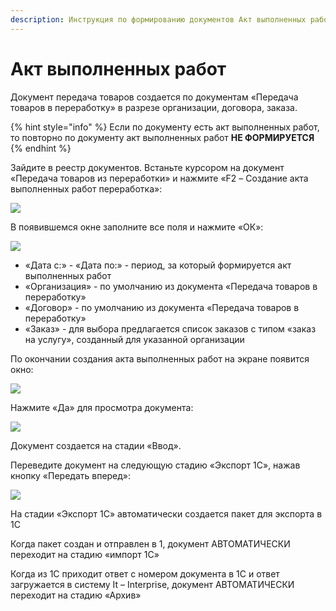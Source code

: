 ```yaml
---
description: Инструкция по формированию документов Акт выполненных работ
---
```


# Акт выполненных работ

Документ передача товаров создается по документам «Передача товаров в переработку» в разрезе организации, договора, заказа.

{% hint style="info" %}
Если по документу есть акт выполненных работ, то повторно по документу акт выполненных работ **НЕ ФОРМИРУЕТСЯ**
{% endhint %}

Зайдите в реестр документов. Встаньте курсором на документ «Передача товаров из переработки» и нажмите «F2 – Создание акта выполненных работ переработка»:

![](<../../../.gitbook/assets/0 (123).png>)

В появившемся окне заполните все поля и нажмите «ОК»:

![](<../../../.gitbook/assets/1 (36).png>)

* «Дата с:» - «Дата по:» - период, за который формируется акт выполненных работ
* «Организация» - по умолчанию из документа «Передача товаров в переработку»
* «Договор» - по умолчанию из документа «Передача товаров в переработку»
* «Заказ» - для выбора предлагается список заказов с типом «заказ на услугу», созданный для указанной организации

По окончании создания акта выполненных работ на экране появится окно:

![](<../../../.gitbook/assets/2 (31).png>)

Нажмите «Да» для просмотра документа:

![](<../../../.gitbook/assets/3 (19).png>)

Документ создается на стадии «Ввод».

Переведите документ на следующую стадию «Экспорт 1С», нажав кнопку «Передать вперед»:

![](<../../../.gitbook/assets/4 (45).png>)

На стадии «Экспорт 1С» автоматически создается пакет для экспорта в 1С

Когда пакет создан и отправлен в 1, документ АВТОМАТИЧЕСКИ переходит на стадию «импорт 1С»

Когда из 1С приходит ответ с номером документа в 1С и ответ загружается в систему It – Interprise, документ АВТОМАТИЧЕСКИ переходит на стадию «Архив»
